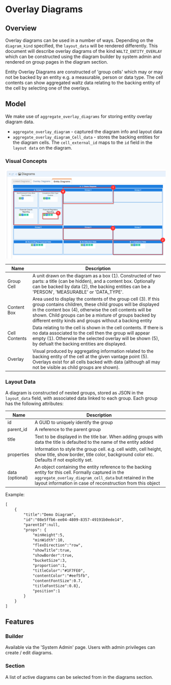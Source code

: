 # Overlay Diagrams

## Overview

Overlay diagrams can be used in a number of ways. Depending on the `diagram_kind` specified, the `layout_data` will be rendered differently. 
This document will describe overlay diagrams of the kind `WALTZ_ENTITY_OVERLAY` which can be constructed using the diagram builder  by system admin and rendered on group pages in the diagram section. 

Entity Overlay Diagrams are constructed of 'group cells' which may or may not be backed by an entity e.g. a measurable, person or data type. 
The cell contents can show aggregated waltz data relating to the backing entity of the cell by selecting one of the overlays.



## Model

We make use of `aggregate_overlay_diagrams` for storing entity overlay diagram data.

- `aggregate_overlay_diagram` - captured the diagram info and layout data
- `aggregate_overlay_diagram_Cell_data` - stores the backing entities for the diagram cells. The `cell_external_id` maps to the `id` field in the `layout data` on the diagram.

### Visual Concepts

![img.png](entity-overlay-diagram-section-view.png)

| Name          | Description                                                                                                                                                                                                                                                                                                    |
|---------------|----------------------------------------------------------------------------------------------------------------------------------------------------------------------------------------------------------------------------------------------------------------------------------------------------------------|
| Group Cell    | A unit drawn on the diagram as a box (1). Constructed of two parts: a title (can be hidden), and a content box. Optionally can be backed by data (2), the backing entities can be a 'PERSON', 'MEASURABLE' or 'DATA_TYPE'.                                                                                     |
| Content Box   | Area used to display the contents of the group cell (3). If this group contains children, these child groups will be displayed in the content box (4), otherwise the cell contents will be shown. Child groups can be a mixture of groups backed by different entity kinds and groups without a backing entity |
| Cell Contents | Data relating to the cell is shown in the cell contents. If there is no data associated to the cell then the group will appear empty (1). Otherwise the selected overlay will be shown (5), by defualt the backing entities are displayed.                                                                     |
| Overlay       | Visual produced by aggregating information related to the backing entity of the cell at the given vantage point (5). Overlays exist for all cells backed with data (although all may not be visible as child groups are shown).                                                                           |

### Layout Data

A diagram is constructed of nested groups, stored as JSON in the `layout_data` field, with associated data linked to each group. Each group has the following attributes:

| Name            | Description                                                                                                                                                                                                                     |
|-----------------|---------------------------------------------------------------------------------------------------------------------------------------------------------------------------------------------------------------------------------|
| id              | A GUID to uniquely identify the group                                                                                                                                                                                           |
| parent_id       | A reference to the parent group                                                                                                                                                                                                 |
| title           | Text to be displayed in the title bar. When adding groups with data the title is defaulted to the name of the entity added                                                                                                      |
| properties      | Information to style the group cell. e.g. cell width, cell height, show title, show border, title color, background color etc. Defaults if not explicitly set.                                                                  |
| data (optional) | An object containing the entity reference to the backing entity for this cell. Formally captured in the `aggregate_overlay_diagram_cell_data` but retained in the layout information in case of reconstruction from this object |                                                                      | 

Example: 
```
[
    {
        "title":"Demo Diagram",
        "id":"08e5ffb6-ee04-4809-8357-49191b0ede14",
        "parentId":null,
        "props": {
            "minHeight":5,
            "minWidth":10,
            "flexDirection":"row",
            "showTitle":true,
            "showBorder":true,
            "bucketSize":3,
            "proportion":1,
            "titleColor":"#1F7FE0",
            "contentColor":"#eef5fb",
            "contentFontSize":0.7,
            "titleFontSize":0.8},
            "position":1
        }
    }
]
```


## Features

### Builder

Available via the 'System Admin' page. Users with admin privileges can create / edit diagrams. 

### Section

A list of active diagrams can be selected from in the diagrams section.